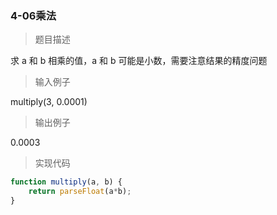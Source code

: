 ### 4-06乘法

> 题目描述

求 a 和 b 相乘的值，a 和 b 可能是小数，需要注意结果的精度问题 

> 输入例子

multiply(3, 0.0001)

> 输出例子

0.0003

> 实现代码

``` js
function multiply(a, b) {
	return parseFloat(a*b);
}
```